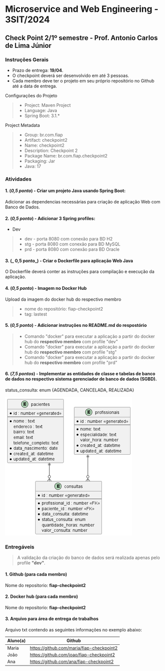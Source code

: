 # Microservice and Web Engineering - 3SIT/2024

## Check Point 2/1º semestre - Prof. Antonio Carlos de Lima Júnior

### Instruções Gerais

- Prazo de entrega: __19/04__.
- O checkpoint deverá ser desenvolvido em até 3 pessoas.
- Cada membro deve ter o projeto em seu próprio repositório no Github até a data de entrega.

Configurações do Projeto

> - Project: 	Maven Project
> - Language: 	Java
> - Spring Boot: 3.1.*

Project Metadata

> - Group: 	br.com.fiap
> - Artifact: 	checkpoint2
> - Name: 	checkpoint2
> - Description: Checkpoint 2
> - Package Name: br.com.fiap.checkpoint2
> - Packaging: 	Jar
> - Java: 		17

### Atividades

#### 1. (_0,5 ponto_) - Criar um projeto Java usando Spring Boot:

Adicionar as dependencias necessárias para criação de aplicação Web com Banco de Dados.

#### 2. (_0,5 ponto_) - Adicionar 3 Spring profiles: 

* Dev
> * dev - porta 8080 com conexão para BD H2
> * stg - porta 8080 com conexão para BD MySQL
> * prd - porta 8080 com conexão para BD Oracle

#### 3. (_ 0,5 ponto_) - Criar o Dockerfile para aplicação Web Java

O Dockerfile deverá conter as instruções para compilação e execução da aplicação.

#### 4. (_0,5 ponto_) -  Imagem no Docker Hub 

Upload da imagem do docker hub do respectivo membro

> - nome do repositório: fiap-checkpoint2
> - tag: lastest

#### 5. (_0,5 ponto_) - Adicionar instruções no README.md do respostório

> - Comando "docker" para executar a aplicação a partir do docker hub do __respectivo membro__ com profile "dev"
> - Comando "docker" para executar a aplicação a partir do docker hub do __respectivo membro__ com profile "stg"
> - Comando "docker" para executar a aplicação a partir do docker hub do __respectivo membro__ com profile "prd"

#### 6. (_7,5 pontos_) - Implementar as entidades de classe e tabelas de banco de dados no respectivo sistema gerenciador de banco de dados (SGBD).

status_consulta: enum {AGENDADA, CANCELADA, REALIZADA}

![](mer-agenda.png)

### Entregáveis

> A validação da criação do banco de dados será realizada apenas pelo profile **"dev"**.

#### 1. Github (para cada membro)

Nome do repositorio: __fiap-checkpoint2__

#### 2. Docker hub (para cada membro)

Nome do repositorio: __fiap-checkpoint2__

#### 3. Arquivo para área de entrega de trabalhos

Arquivo txt contendo as seguintes informações no exemplo abaixo:

| Aluno(a) | Github |
| --- | --- |
| Maria | https://github.com/maria/fiap-checkpoint2 |
| João | https://github.com/joao/fiap-checkpoint2 |
| Ana | https://github.com/ana/fiap-checkpoint2 |


